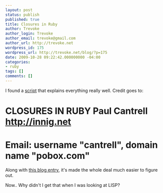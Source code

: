 ```yaml
---
layout: post
status: publish
published: true
title: Closures in Ruby
author: Trevoke
author_login: Trevoke
author_email: trevoke@gmail.com
author_url: http://trevoke.net
wordpress_id: 175
wordpress_url: http://trevoke.net/blog/?p=175
date: 2009-10-28 09:22:42.000000000 -04:00
categories:
- ruby
tags: []
comments: []
---
```

I found a <a href="http://innig.net/software/ruby/closures-in-ruby.rb">script</a> that explains everything really well.
Credit goes to:
# CLOSURES IN RUBY     Paul Cantrell    http://innig.net
# Email: username "cantrell", domain name "pobox.com"
Along with <a href="http://eli.thegreenplace.net/2006/04/18/understanding-ruby-blocks-procs-and-methods/">this blog entry</a>, it's made the whole deal much easier to figure out.

Now.. Why didn't I get that when I was looking at LISP? 
